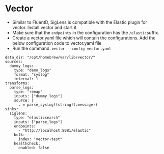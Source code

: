 # Vector

- Similar to FluentD, SigLens is compatible with the Elastic plugin for vector. Install vector and start it.
- Make sure that the `endpoints` in the configuration has the `/elastic`suffix. 
- Create a vector.yaml file which will contain the configurations. Add the below configuration code to vector.yaml file
- Run the command: `vector --config vector.yaml`
```
data_dir: "/opt/homebrew/var/lib/vector/"
sources:
  dummy_logs:
    type: "demo_logs"
    format: "syslog"
    interval: 1
transforms:
  parse_logs:
    type: "remap"
    inputs: ["dummy_logs"]
    source: |
      . = parse_syslog!(string!(.message))
sinks:
  siglens:
    type: "elasticsearch"
    inputs: ["parse_logs"]
    endpoints:
      - "http://localhost:8081/elastic"
    bulk:
      index: "vector-test"
    healthcheck:
      enabled: false
```